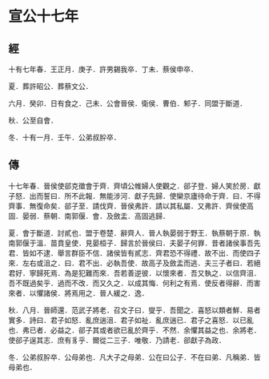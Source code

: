 # 宣公十七年
## 經

十有七年春．王正月．庚子．許男錫我卒．丁未．蔡侯申卒．

夏．葬許昭公．葬蔡文公．

六月．癸卯．日有食之．己未．公會晉侯．衛侯．曹伯．邾子．同盟于斷道．

秋．公至自會．

冬．十有一月．壬午．公弟叔肸卒．

## 傳

十七年春．晉侯使郤克徵會于齊．齊頃公帷婦人使觀之．郤子登．婦人笑於房．獻子怒．出而誓曰．所不此報．無能涉河．獻子先歸．使欒京廬待命于齊．曰．不得齊事．無復命矣．郤子至．請伐齊．晉侯弗許．請以其私屬．又弗許．齊侯使高固．晏弱．蔡朝．南郭偃．會．及斂盂．高固逃歸．

夏．會于斷道．討貳也．盟于卷楚．辭齊人．晉人執晏弱于野王．執蔡朝于原．執南郭偃于溫．苗賁皇使．見晏桓子．歸言於晉侯曰．夫晏子何罪．昔者諸侯事吾先君．皆如不逮．舉言群臣不信．諸侯皆有貳志．齊君恐不得禮．故不出．而使四子來．左右或沮之．曰．君不出．必執吾使．故高子及斂盂而逃．夫三子者曰．若絕君好．寧歸死焉．為是犯難而來．吾若善逆彼．以懷來者．吾又執之．以信齊沮．吾不既過矣乎．過而不改．而又久之．以成其悔．何利之有焉．使反者得辭．而害來者．以懼諸侯．將焉用之．晉人緩之．逸．

秋．八月．晉師還．范武子將老．召文子曰．燮乎．吾聞之．喜怒以類者鮮．易者實多．詩曰．君子如怒．亂庶遄沮．君子如祉．亂庶遄已．君子之喜怒．以已亂也．弗已者．必益之．郤子其或者欲已亂於齊乎．不然．余懼其益之也．余將老．使郤子逞其志．庶有豸乎．爾從二三子．唯敬．乃請老．郤獻子為政．

冬．公弟叔肸卒．公母弟也．凡大子之母弟．公在曰公子．不在曰弟．凡稱弟．皆母弟也．


